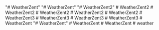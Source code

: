"# WeatherZent" 
"# WeatherZent" 
"# WeatherZent2" 
#   W e a t h e r Z e n t 2  
 #   W e a t h e r Z e n t 2  
 #   W e a t h e r Z e n t 2  
 #   W e a t h e r Z e n t 2  
 #   W e a t h e r Z e n t 2  
 #   W e a t h e r Z e n t 3  
 #   W e a t h e r Z e n t 3  
 #   W e a t h e r Z e n t 3  
 #   W e a t h e r Z e n t 3  
 #   W e a t h e r Z e n t  
 "# WeatherZent" 
#   W e a t h e r Z e n t  
 #   W e a t h e r Z e n t  
 #   w e a t h e r  
 